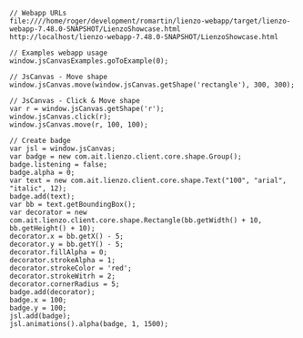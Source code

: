     // Webapp URLs
    file:////home/roger/development/romartin/lienzo-webapp/target/lienzo-webapp-7.48.0-SNAPSHOT/LienzoShowcase.html
    http://localhost/lienzo-webapp-7.48.0-SNAPSHOT/LienzoShowcase.html

    // Examples webapp usage
    window.jsCanvasExamples.goToExample(0);

    // JsCanvas - Move shape
    window.jsCanvas.move(window.jsCanvas.getShape('rectangle'), 300, 300);

    // JsCanvas - Click & Move shape
    var r = window.jsCanvas.getShape('r');
    window.jsCanvas.click(r);
    window.jsCanvas.move(r, 100, 100);

    // Create badge
    var jsl = window.jsCanvas;
    var badge = new com.ait.lienzo.client.core.shape.Group();
    badge.listening = false;
    badge.alpha = 0;
    var text = new com.ait.lienzo.client.core.shape.Text("100", "arial", "italic", 12);
    badge.add(text);
    var bb = text.getBoundingBox();
    var decorator = new com.ait.lienzo.client.core.shape.Rectangle(bb.getWidth() + 10, bb.getHeight() + 10);
    decorator.x = bb.getX() - 5;
    decorator.y = bb.getY() - 5;
    decorator.fillAlpha = 0;
    decorator.strokeAlpha = 1;
    decorator.strokeColor = 'red';
    decorator.strokeWitrh = 2;
    decorator.cornerRadius = 5;
    badge.add(decorator);
    badge.x = 100;
    badge.y = 100;
    jsl.add(badge);
    jsl.animations().alpha(badge, 1, 1500);
